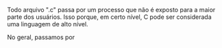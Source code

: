 Todo arquivo ".c" passa por um processo que não é exposto para a maior parte dos usuários. Isso porque, em certo nível, C pode ser considerada uma linguagem de alto nível. 

No geral, passamos por 